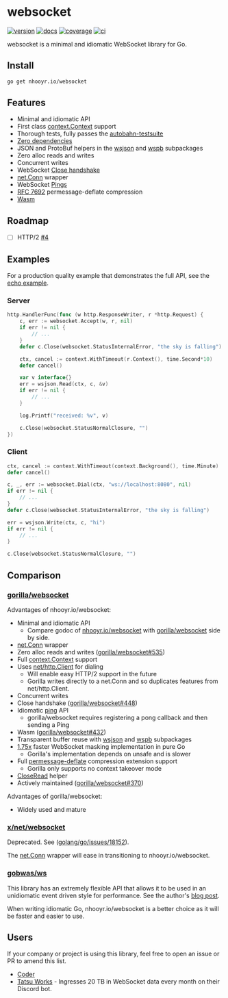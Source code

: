# websocket

[![version](https://img.shields.io/github/v/release/nhooyr/websocket?color=6b9ded&sort=semver)](https://github.com/nhooyr/websocket/releases)
[![docs](https://godoc.org/nhooyr.io/websocket?status.svg)](https://godoc.org/nhooyr.io/websocket)
[![coverage](https://img.shields.io/coveralls/github/nhooyr/websocket?color=65d6a4)](https://coveralls.io/github/nhooyr/websocket)
[![ci](https://github.com/nhooyr/websocket/workflows/ci/badge.svg)](https://github.com/nhooyr/websocket/actions)

websocket is a minimal and idiomatic WebSocket library for Go.

## Install

```bash
go get nhooyr.io/websocket
```

## Features

- Minimal and idiomatic API
- First class [context.Context](https://blog.golang.org/context) support
- Thorough tests, fully passes the [autobahn-testsuite](https://github.com/crossbario/autobahn-testsuite)
- [Zero dependencies](https://godoc.org/nhooyr.io/websocket?imports)
- JSON and ProtoBuf helpers in the [wsjson](https://godoc.org/nhooyr.io/websocket/wsjson) and [wspb](https://godoc.org/nhooyr.io/websocket/wspb) subpackages
- Zero alloc reads and writes
- Concurrent writes
- WebSocket [Close handshake](https://godoc.org/nhooyr.io/websocket#Conn.Close)
- [net.Conn](https://godoc.org/nhooyr.io/websocket#NetConn) wrapper
- WebSocket [Pings](https://godoc.org/nhooyr.io/websocket#Conn.Ping)
- [RFC 7692](https://tools.ietf.org/html/rfc7692) permessage-deflate compression
- [Wasm](https://godoc.org/nhooyr.io/websocket#hdr-Wasm)

## Roadmap

- [ ] HTTP/2 [#4](https://github.com/nhooyr/websocket/issues/4)

## Examples

For a production quality example that demonstrates the full API, see the [echo example](https://godoc.org/nhooyr.io/websocket#example-package--Echo).

### Server

```go
http.HandlerFunc(func (w http.ResponseWriter, r *http.Request) {
	c, err := websocket.Accept(w, r, nil)
	if err != nil {
		// ...
	}
	defer c.Close(websocket.StatusInternalError, "the sky is falling")

	ctx, cancel := context.WithTimeout(r.Context(), time.Second*10)
	defer cancel()

	var v interface{}
	err = wsjson.Read(ctx, c, &v)
	if err != nil {
		// ...
	}

	log.Printf("received: %v", v)

	c.Close(websocket.StatusNormalClosure, "")
})
```

### Client

```go
ctx, cancel := context.WithTimeout(context.Background(), time.Minute)
defer cancel()

c, _, err := websocket.Dial(ctx, "ws://localhost:8080", nil)
if err != nil {
	// ...
}
defer c.Close(websocket.StatusInternalError, "the sky is falling")

err = wsjson.Write(ctx, c, "hi")
if err != nil {
	// ...
}

c.Close(websocket.StatusNormalClosure, "")
```

## Comparison

### [gorilla/websocket](https://github.com/gorilla/websocket)

Advantages of nhooyr.io/websocket:
  - Minimal and idiomatic API
    - Compare godoc of [nhooyr.io/websocket](https://godoc.org/nhooyr.io/websocket) with [gorilla/websocket](https://godoc.org/github.com/gorilla/websocket) side by side.
  - [net.Conn](https://godoc.org/nhooyr.io/websocket#NetConn) wrapper
  - Zero alloc reads and writes ([gorilla/websocket#535](https://github.com/gorilla/websocket/issues/535))
  - Full [context.Context](https://blog.golang.org/context) support
  - Uses [net/http.Client](https://golang.org/pkg/net/http/#Client) for dialing
    - Will enable easy HTTP/2 support in the future
    - Gorilla writes directly to a net.Conn and so duplicates features from net/http.Client.
  - Concurrent writes
  - Close handshake ([gorilla/websocket#448](https://github.com/gorilla/websocket/issues/448))
  - Idiomatic [ping](https://godoc.org/nhooyr.io/websocket#Conn.Ping) API
    - gorilla/websocket requires registering a pong callback and then sending a Ping
  - Wasm ([gorilla/websocket#432](https://github.com/gorilla/websocket/issues/432))
  - Transparent buffer reuse with [wsjson](https://godoc.org/nhooyr.io/websocket/wsjson) and [wspb](https://godoc.org/nhooyr.io/websocket/wspb) subpackages
  - [1.75x](https://github.com/nhooyr/websocket/releases/tag/v1.7.4) faster WebSocket masking implementation in pure Go
    - Gorilla's implementation depends on unsafe and is slower
  - Full [permessage-deflate](https://tools.ietf.org/html/rfc7692) compression extension support
    - Gorilla only supports no context takeover mode
  - [CloseRead](https://godoc.org/nhooyr.io/websocket#Conn.CloseRead) helper
  - Actively maintained ([gorilla/websocket#370](https://github.com/gorilla/websocket/issues/370))

Advantages of gorilla/websocket:
  - Widely used and mature

### [x/net/websocket](https://godoc.org/golang.org/x/net/websocket)

Deprecated. See ([golang/go/issues/18152](https://github.com/golang/go/issues/18152)).

The [net.Conn](https://godoc.org/nhooyr.io/websocket#NetConn) wrapper will ease in transitioning to nhooyr.io/websocket.

### [gobwas/ws](https://github.com/gobwas/ws)

This library has an extremely flexible API that allows it to be used in an unidiomatic event driven style
for performance. See the author's [blog post](https://medium.freecodecamp.org/million-websockets-and-go-cc58418460bb). 

When writing idiomatic Go, nhooyr.io/websocket is a better choice as it will be faster and easier to use.

## Users

If your company or project is using this library, feel free to open an issue or PR to amend this list.

- [Coder](https://github.com/cdr)
- [Tatsu Works](https://github.com/tatsuworks) - Ingresses 20 TB in WebSocket data every month on their Discord bot.
